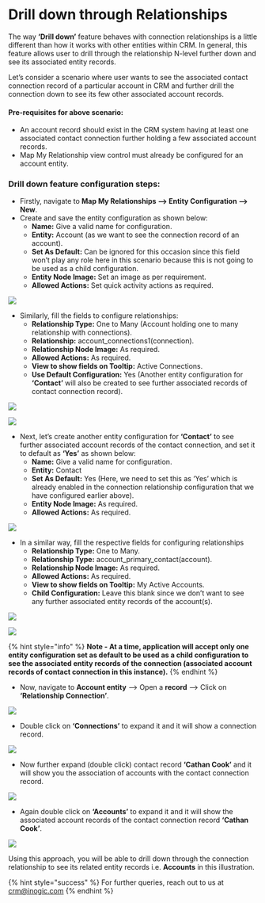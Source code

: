 # Drill down through Relationships

The way **‘Drill down’** feature behaves with connection relationships is a little different than how it works with other entities within CRM. In general, this feature allows user to drill through the relationship N-level further down and see its associated entity records.

Let’s consider a scenario where user wants to see the associated contact connection record of a particular account in CRM and further drill the connection down to see its few other associated account records.

#### Pre-requisites for above scenario:

* An account record should exist in the CRM system having at least one associated contact connection further holding a few associated account records.
* Map My Relationship view control must already be configured for an account entity.

### Drill down feature configuration steps:

* Firstly, navigate to **Map My Relationships --> Entity Configuration --> New**.
* Create and save the entity configuration as shown below:
  * **Name:** Give a valid name for configuration.&#x20;
  * **Entity:** Account (as we want to see the connection record of an account).&#x20;
  * **Set As Default:** Can be ignored for this occasion since this field won’t play any role here in this scenario because this is not going to be used as a child configuration.&#x20;
  * **Entity Node Image:** Set an image as per requirement.&#x20;
  * **Allowed Actions:** Set quick activity actions as required.

![](<../../../.gitbook/assets/Child Conf\_1.png>)

* Similarly, fill the fields to configure relationships:
  * **Relationship Type:** One to Many (Account holding one to many relationship with connections).&#x20;
  * **Relationship:** account\_connections1(connection).&#x20;
  * **Relationship Node Image:** As required.&#x20;
  * **Allowed Actions:** As required.&#x20;
  * **View to show fields on Tooltip:** Active Connections.&#x20;
  * **Use Default Configuration:** Yes (Another entity configuration for **‘Contact’** will also be created to see further associated records of contact connection record).

![](<../../../.gitbook/assets/Child Conf\_2.png>)

![](<../../../.gitbook/assets/Child Conf\_3.png>)

* Next, let’s create another entity configuration for **‘Contact’** to see further associated account records of the contact connection, and set it to default as **‘Yes’** as shown below:
  * **Name:** Give a valid name for configuration.&#x20;
  * **Entity:** Contact&#x20;
  * **Set As Default:** Yes (Here, we need to set this as ‘Yes’ which is already enabled in the connection relationship configuration that we have configured earlier above).&#x20;
  * **Entity Node Image:** As required.&#x20;
  * **Allowed Actions:** As required.

![](<../../../.gitbook/assets/Child Conf\_4.png>)

* In a similar way, fill the respective fields for configuring relationships
  * **Relationship Type:** One to Many.&#x20;
  * **Relationship Type:** account\_primary\_contact(account).&#x20;
  * **Relationship Node Image:** As required.&#x20;
  * **Allowed Actions:** As required.&#x20;
  * **View to show fields on Tooltip:** My Active Accounts.&#x20;
  * **Child Configuration:** Leave this blank since we don’t want to see any further associated entity records of the account(s).

![](<../../../.gitbook/assets/Child Conf\_5.png>)

![](<../../../.gitbook/assets/Child Conf\_6.png>)

{% hint style="info" %}
**Note - At a time, application will accept only one entity configuration set as default to be used as a child configuration to see the associated entity records of the connection (associated account records of contact connection in this instance).**
{% endhint %}

* Now, navigate to **Account entity** --> Open a **record** --> Click on **‘Relationship Connection’**.

![](<../../../.gitbook/assets/Child Conf\_7.png>)

* Double click on **‘Connections’** to expand it and it will show a connection record.

![](<../../../.gitbook/assets/Child Conf\_8.png>)

* Now further expand (double click) contact record **‘Cathan Cook’** and it will show you the association of accounts with the contact connection record.

![](<../../../.gitbook/assets/Child Conf\_9.png>)

* Again double click on **‘Accounts’** to expand it and it will show the associated account records of the contact connection record **‘Cathan Cook’**.

![](<../../../.gitbook/assets/Child Conf\_10.png>)

Using this approach, you will be able to drill down through the connection relationship to see its related entity records i.e. **Accounts** in this illustration.

{% hint style="success" %}
For further queries, reach out to us at [crm@inogic.com](mailto:crm@inogic.com)
{% endhint %}

